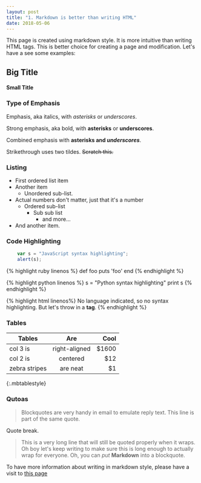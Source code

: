 ```yaml
---
layout: post
title: "1. Markdown is better than writing HTML"
date: 2018-05-06
---
```


This page is created using markdown style. It is more intuitive than writing HTML tags. This is better choice for creating a page and modification. Let's have a see some examples:

## Big Title
#### Small Title

### Type of Emphasis

Emphasis, aka italics, with *asterisks* or _underscores_.

Strong emphasis, aka bold, with **asterisks** or __underscores__.

Combined emphasis with **asterisks and _underscores_**.

Strikethrough uses two tildes. ~~Scratch this.~~

### Listing

* First ordered list item
* Another item
    * Unordered sub-list. 
* Actual numbers don't matter, just that it's a number
    * Ordered sub-list
        * Sub sub list
            * and more...
* And another item.

### Code Highlighting

```javascript
    var s = "JavaScript syntax highlighting";
    alert(s);
```


{% highlight ruby linenos %}
 def foo
   puts 'foo'
 end
{% endhighlight %}

{% highlight python linenos %}
 s = "Python syntax highlighting"
 print s
{% endhighlight %}

{% highlight html linenos%}
 No language indicated, so no syntax highlighting. 
 But let's throw in a <b>tag</b>.
{% endhighlight %}
 

### Tables

| Tables        | Are           | Cool  |
| ------------- |:-------------:| -----:|
| col 3 is      | right-aligned | $1600 |
| col 2 is      | centered      |   $12 |
| zebra stripes | are neat      |    $1 |
{:.mbtablestyle}

### Qutoas
> Blockquotes are very handy in email to emulate reply text.
> This line is part of the same quote.

Quote break.

> This is a very long line that will still be quoted properly when it wraps. Oh boy let's keep writing to make sure this is long enough to actually wrap for everyone. Oh, you can *put* **Markdown** into a blockquote. 


To have more information about writing in markdown style, please have a visit to [this page](https://github.com/adam-p/markdown-here/wiki/Markdown-Cheatsheet)

